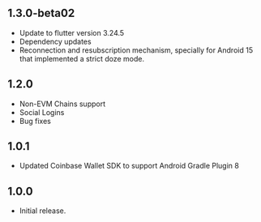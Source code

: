 ## 1.3.0-beta02

- Update to flutter version 3.24.5
- Dependency updates
- Reconnection and resubscription mechanism, specially for Android 15 that implemented a strict doze mode.

## 1.2.0

- Non-EVM Chains support
- Social Logins
- Bug fixes

## 1.0.1

- Updated Coinbase Wallet SDK to support Android Gradle Plugin 8

## 1.0.0

- Initial release.
